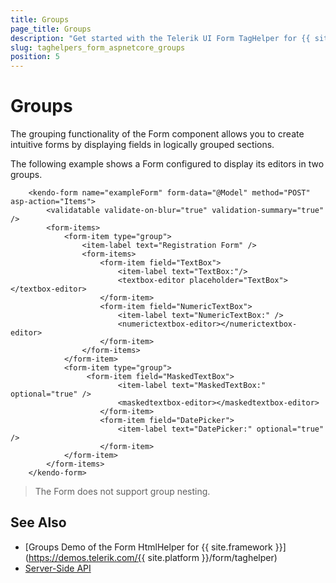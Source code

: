 ```yaml
---
title: Groups
page_title: Groups
description: "Get started with the Telerik UI Form TagHelper for {{ site.framework }} and learn how to set up groups."
slug: taghelpers_form_aspnetcore_groups
position: 5
---
```


# Groups

The grouping functionality of the Form component allows you to create intuitive forms by displaying fields in logically grouped sections.

The following example shows a Form configured to display its editors in two groups.

```Razor
    <kendo-form name="exampleForm" form-data="@Model" method="POST" asp-action="Items">
        <validatable validate-on-blur="true" validation-summary="true" />
        <form-items>
            <form-item type="group">
                <item-label text="Registration Form" />
                <form-items>
                    <form-item field="TextBox">
                        <item-label text="TextBox:"/>
                        <textbox-editor placeholder="TextBox"></textbox-editor>
                    </form-item>
                    <form-item field="NumericTextBox">
                        <item-label text="NumericTextBox:" />
                        <numerictextbox-editor></numerictextbox-editor>
                    </form-item>  
                </form-items>
            </form-item>
            <form-item type="group">
                 <form-item field="MaskedTextBox">
                        <item-label text="MaskedTextBox:" optional="true" />
                        <maskedtextbox-editor></maskedtextbox-editor>
                    </form-item>
                    <form-item field="DatePicker">
                        <item-label text="DatePicker:" optional="true" />
                    </form-item>
            </form-item>
        </form-items>
    </kendo-form>
```

> The Form does not support group nesting.

## See Also

* [Groups Demo of the Form HtmlHelper for {{ site.framework }}](https://demos.telerik.com/{{ site.platform }}/form/taghelper)
* [Server-Side API](/api/form)
